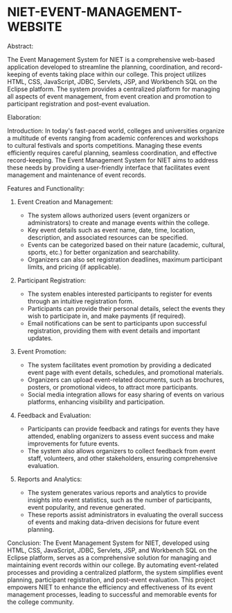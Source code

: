 # NIET-EVENT-MANAGEMENT-WEBSITE
Abstract:

The Event Management System for NIET is a comprehensive web-based application developed to streamline the planning, coordination, 
and record-keeping of events taking place within our college. This project utilizes HTML, CSS, JavaScript, JDBC, Servlets, JSP, and 
Workbench SQL on the Eclipse platform. The system provides a centralized platform for managing all aspects of event management, 
from event creation and promotion to participant registration and post-event evaluation.

Elaboration:

Introduction:
In today's fast-paced world, colleges and universities organize a multitude of events ranging from academic conferences and workshops 
to cultural festivals and sports competitions. Managing these events efficiently requires careful planning, seamless coordination, and 
effective record-keeping. The Event Management System for NIET aims to address these needs by providing a user-friendly interface that
facilitates event management and maintenance of event records.

Features and Functionality:
1. Event Creation and Management:
   - The system allows authorized users (event organizers or administrators) to create and manage events within the college.
   - Key event details such as event name, date, time, location, description, and associated resources can be specified.
   - Events can be categorized based on their nature (academic, cultural, sports, etc.) for better organization and searchability.
   - Organizers can also set registration deadlines, maximum participant limits, and pricing (if applicable).

2. Participant Registration:
   - The system enables interested participants to register for events through an intuitive registration form.
   - Participants can provide their personal details, select the events they wish to participate in, and make payments (if required).
   - Email notifications can be sent to participants upon successful registration, providing them with event details and important updates.

3. Event Promotion:
   - The system facilitates event promotion by providing a dedicated event page with event details, schedules, and promotional materials.
   - Organizers can upload event-related documents, such as brochures, posters, or promotional videos, to attract more participants.
   - Social media integration allows for easy sharing of events on various platforms, enhancing visibility and participation.

4. Feedback and Evaluation:
   - Participants can provide feedback and ratings for events they have attended, enabling organizers to assess event success and make improvements for future events.
   - The system also allows organizers to collect feedback from event staff, volunteers, and other stakeholders, ensuring comprehensive evaluation.

5. Reports and Analytics:
   - The system generates various reports and analytics to provide insights into event statistics, such as the number of participants, event popularity, and revenue generated.
   - These reports assist administrators in evaluating the overall success of events and making data-driven decisions for future event planning.

Conclusion:
The Event Management System for NIET, developed using HTML, CSS, JavaScript, JDBC, Servlets, JSP, and Workbench SQL on the Eclipse 
platform, serves as a comprehensive solution for managing and maintaining event records within our college. By automating event-related 
processes and providing a centralized platform, the system simplifies event planning, participant registration, and post-event evaluation. This project empowers NIET to enhance the efficiency and effectiveness of its event management processes, leading to successful and memorable events for the college community.
